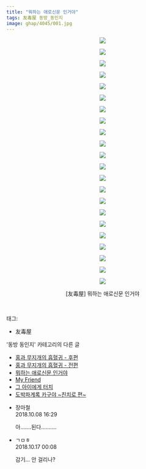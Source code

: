 ```yaml
---
title: "뭐하는 애로신문 인거야"
tags: 友毒屋 동방_동인지
image: ghap/4045/001.jpg
---
```

<div class="article">
<p style="text-align: center; clear: none; float: none;"><img src="{{ site.nasurl }}/ghap/4045/001.jpg"/></p>
<p style="text-align: center; clear: none; float: none;"><img src="{{ site.nasurl }}/ghap/4045/002.jpg"/></p>
<p style="text-align: center; clear: none; float: none;"><img src="{{ site.nasurl }}/ghap/4045/003.jpg"/></p>
<p style="text-align: center; clear: none; float: none;"><img src="{{ site.nasurl }}/ghap/4045/004.jpg"/></p>
<p style="text-align: center; clear: none; float: none;"><img src="{{ site.nasurl }}/ghap/4045/005.jpg"/></p>
<p style="text-align: center; clear: none; float: none;"><img src="{{ site.nasurl }}/ghap/4045/006.jpg"/></p>
<p style="text-align: center; clear: none; float: none;"><img src="{{ site.nasurl }}/ghap/4045/007.jpg"/></p>
<p style="text-align: center; clear: none; float: none;"><img src="{{ site.nasurl }}/ghap/4045/008.jpg"/></p>
<p style="text-align: center; clear: none; float: none;"><img src="{{ site.nasurl }}/ghap/4045/009.jpg"/></p>
<p style="text-align: center; clear: none; float: none;"><img src="{{ site.nasurl }}/ghap/4045/010.jpg"/></p>
<p style="text-align: center; clear: none; float: none;"><img src="{{ site.nasurl }}/ghap/4045/011.jpg"/></p>
<p style="text-align: center; clear: none; float: none;"><img src="{{ site.nasurl }}/ghap/4045/012.jpg"/></p>
<p style="text-align: center; clear: none; float: none;"><img src="{{ site.nasurl }}/ghap/4045/013.jpg"/></p>
<p style="text-align: center; clear: none; float: none;"><img src="{{ site.nasurl }}/ghap/4045/014.jpg"/></p>
<p style="text-align: center; clear: none; float: none;"><img src="{{ site.nasurl }}/ghap/4045/015.jpg"/></p>
<p style="text-align: center; clear: none; float: none;"><img src="{{ site.nasurl }}/ghap/4045/016.jpg"/></p>
<p style="text-align: center; clear: none; float: none;"><img src="{{ site.nasurl }}/ghap/4045/017.jpg"/></p>
<p style="text-align: center; clear: none; float: none;"><img src="{{ site.nasurl }}/ghap/4045/018.jpg"/></p>
<p style="text-align: center; clear: none; float: none;"><img src="{{ site.nasurl }}/ghap/4045/019.jpg"/></p>
<p style="text-align: center; clear: none; float: none;"><img src="{{ site.nasurl }}/ghap/4045/020.jpg"/></p>
<p style="text-align: center; clear: none; float: none;"><img src="{{ site.nasurl }}/ghap/4045/021.jpg"/></p>
<p style="text-align: center; clear: none; float: none;"><img src="{{ site.nasurl }}/ghap/4045/022.jpg"/></p>
<p style="text-align: center; clear: none; float: none;">[友毒屋] 뭐하는 애로신문 인거야</p>
<p><br/></p>
</div><div class="tagTrail">
<p>태그: </p>
<ul>
<li>友毒屋</li>
</ul>
</div><div class="another">
<p>'동방 동인지' 카테고리의 다른 글</p>
<ul>
<li><a href="/2017-12-15-ghap_4047">홍과 무지개의 흡혈귀 - 후편</a></li>
<li><a href="/2017-12-15-ghap_4046">홍과 무지개의 흡혈귀 - 전편</a></li>
<li><a href="/2017-12-15-ghap_4045">뭐하는 애로신문 인거야</a></li>
<li><a href="/2017-12-15-ghap_4044">My Friend</a></li>
<li><a href="/2017-12-15-ghap_4043">그 아이에게 터치</a></li>
<li><a href="/2017-12-15-ghap_4041">도박파계록 카구야 ~친치로 편~</a></li>
</ul>
</div><div class="cb_module cb_fluid">
<div class="cb_wrt cb_profile">
<div class="comment">
<ul>
<li class="cb_thumb_off" id="comment15348507">
<div class="cb_comment_area">
<div class="cb_info_area">
<div class="cb_section">
<span class="cb_nick_name">장마철</span>
</div>
<div class="cb_section">
<span class="cb_date">2018.10.08 16:29 </span>
</div>
</div>
<div class="cb_dsc_comment">
<p class="cb_dsc">
											아.......된다..........
										</p>
</div>
</div></li>
<li class="cb_thumb_off" id="comment15356823">
<div class="cb_comment_area">
<div class="cb_info_area">
<div class="cb_section">
<span class="cb_nick_name">ㄱㅁㅎ</span>
</div>
<div class="cb_section">
<span class="cb_date">2018.10.17 00:08 </span>
</div>
</div>
<div class="cb_dsc_comment">
<p class="cb_dsc">
											감기... 안 걸리나?
										</p>
</div>
</div></li>
</ul>
</div>
</div><!-- commentList close -->
</div>